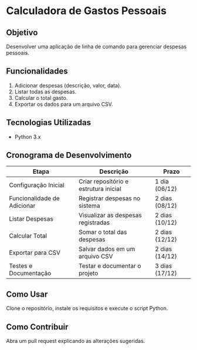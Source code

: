 # Calculadora de Gastos Pessoais  

## Objetivo  
Desenvolver uma aplicação de linha de comando para gerenciar despesas pessoais.  

## Funcionalidades  
1. Adicionar despesas (descrição, valor, data).  
2. Listar todas as despesas.  
3. Calcular o total gasto.  
4. Exportar os dados para um arquivo CSV.  

## Tecnologias Utilizadas  
- Python 3.x  

## Cronograma de Desenvolvimento  
| Etapa                    | Descrição                           | Prazo             |
|--------------------------|-------------------------------------|-------------------|
| Configuração Inicial      | Criar repositório e estrutura inicial | 1 dia (06/12)   |
| Funcionalidade de Adicionar| Registrar despesas no sistema       | 2 dias (08/12)   |
| Listar Despesas           | Visualizar as despesas registradas  | 2 dias (10/12)   |
| Calcular Total            | Somar o total das despesas          | 2 dias (12/12)   |
| Exportar para CSV         | Salvar dados em um arquivo CSV      | 2 dias (14/12)   |
| Testes e Documentação     | Testar e documentar o projeto       | 3 dias (17/12)   |

## Como Usar  
Clone o repositório, instale os requisitos e execute o script Python.  

## Como Contribuir  
Abra um pull request explicando as alterações sugeridas.
